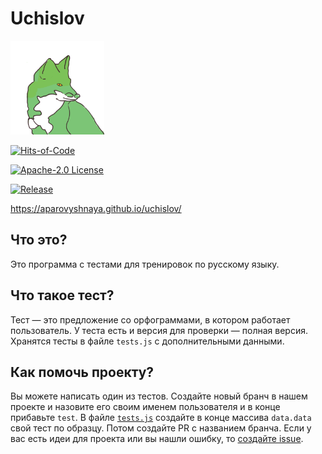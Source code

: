﻿# Uchislov
 

<img src="src/main/resources/site/images/img.png" width="150" height="150">

[![Hits-of-Code](https://hitsofcode.com/github/aparovyshnaya/uchislov?branch=master)](https://hitsofcode.com/view/github/aparovyshnaya/uchislov?branch=master)

[![Apache-2.0 License](https://img.shields.io/badge/License-Apache--2.0-brightgreen.svg)](https://github.com/AParovyshnaya/uchislov/blob/master/LICENSE)

[![Release](https://img.shields.io/badge/Release-Latest%202.0.0-pink.svg)](https://github.com/AParovyshnaya/uchislov/releases/latest)

https://aparovyshnaya.github.io/uchislov/

## Что это?

Это программа с тестами для тренировок по русскому языку.


## Что такое тест?

Тест — это предложение со орфограммами, в котором работает пользователь. У теста есть и версия для проверки — полная версия. Хранятся тесты в файле `tests.js` с дополнительными данными.

## Как помочь проекту?

Вы можете написать один из тестов. Создайте новый бранч в нашем проекте и назовите его своим именем пользователя и в конце прибавьте `test`. В файле [`tests.js`](https://github.com/AParovyshnaya/uchislov/blob/master/src/main/resources/site/js/tests.js) создайте в конце массива `data.data` свой тест по образцу. Потом создайте PR с названием бранча. 
Если у вас есть идеи для проекта или вы нашли ошибку, то [создайте issue](https://github.com/AParovyshnaya/uchislov/issues/new).
